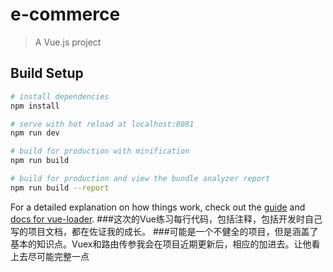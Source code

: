 # e-commerce

> A Vue.js project

## Build Setup

``` bash
# install dependencies
npm install

# serve with hot reload at localhost:8081
npm run dev

# build for production with minification
npm run build

# build for production and view the bundle analyzer report
npm run build --report
```

For a detailed explanation on how things work, check out the [guide](http://vuejs-templates.github.io/webpack/) and [docs for vue-loader](http://vuejs.github.io/vue-loader).
###这次的Vue练习每行代码，包括注释，包括开发时自己写的项目文档，都在佐证我的成长。
###可能是一个不健全的项目，但是涵盖了基本的知识点。Vuex和路由传参我会在项目近期更新后，相应的加进去。让他看上去尽可能完整一点
